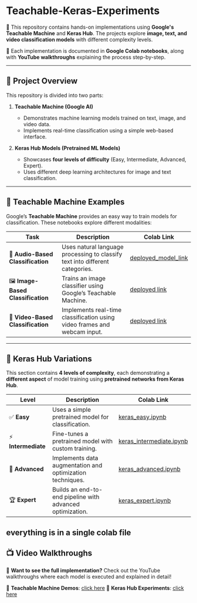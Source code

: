 # Teachable-Keras-Experiments
🚀 This repository contains hands-on implementations using **Google's Teachable Machine** and **Keras Hub**. The projects explore **image, text, and video classification models** with different complexity levels.

📌 Each implementation is documented in **Google Colab notebooks**, along with **YouTube walkthroughs** explaining the process step-by-step.

---

## **🌟 Project Overview**
This repository is divided into two parts:

1. **Teachable Machine (Google AI)**  
   - Demonstrates machine learning models trained on text, image, and video data.
   - Implements real-time classification using a simple web-based interface.
  
2. **Keras Hub Models (Pretrained ML Models)**  
   - Showcases **four levels of difficulty** (Easy, Intermediate, Advanced, Expert).
   - Uses different deep learning architectures for image and text classification.


---

## **📌 Teachable Machine Examples**
Google’s **Teachable Machine** provides an easy way to train models for classification. These notebooks explore different modalities:

| **Task** | **Description** | **Colab Link** |
|----------|---------------|---------------|
| 📝 **Audio-Based Classification** | Uses natural language processing to classify text into different categories. | [deployed_model_link](https://teachablemachine.withgoogle.com/models/rgUrglI3G/) |
| 🖼️ **Image-Based Classification** | Trains an image classifier using Google’s Teachable Machine. | [deployed link](https://teachablemachine.withgoogle.com/models/nH2rwuCeB/) |
| 🎥 **Video-Based Classification** | Implements real-time classification using video frames and webcam input. | [deployed link](https://teachablemachine.withgoogle.com/models/4Gg37Bwek/) |

---

## **📌 Keras Hub Variations**
This section contains **4 levels of complexity**, each demonstrating a **different aspect** of model training using **pretrained networks from Keras Hub**.

| **Level** | **Description** | **Colab Link** |
|-----------|---------------|---------------|
| ✅ **Easy** | Uses a simple pretrained model for classification. | [keras_easy.ipynb](https://colab.research.google.com/drive/13vrgttBtS2yQD8lelpC14tE1q7uMBNKU?usp=sharing) |
| ⚡ **Intermediate** | Fine-tunes a pretrained model with custom training. | [keras_intermediate.ipynb](https://colab.research.google.com/drive/13vrgttBtS2yQD8lelpC14tE1q7uMBNKU?usp=sharing)|
| 🚀 **Advanced** | Implements data augmentation and optimization techniques. | [keras_advanced.ipynb](https://colab.research.google.com/drive/13vrgttBtS2yQD8lelpC14tE1q7uMBNKU?usp=sharing) |
| 🏆 **Expert** | Builds an end-to-end pipeline with advanced optimization. | [keras_expert.ipynb](https://colab.research.google.com/drive/13vrgttBtS2yQD8lelpC14tE1q7uMBNKU?usp=sharing) |
 everything is in a single colab file
---

## **📺 Video Walkthroughs**
🎥 **Want to see the full implementation?** Check out the YouTube walkthroughs where each model is executed and explained in detail!

📌 **Teachable Machine Demos**: [click here](#)
📌 **Keras Hub Experiments**: [click here](#)  
